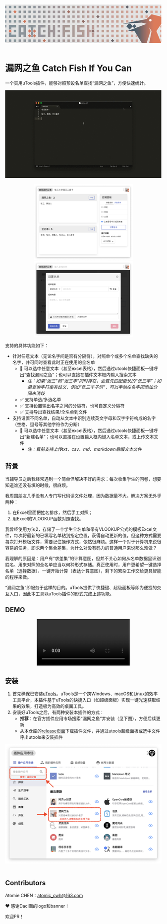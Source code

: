 <div align="middle">
  <img src="img/banner.jpeg" />
</div><br>

# 漏网之鱼 Catch Fish If You Can

一个实用uTools插件，能够对照预设名单查找“漏网之鱼”，方便快速统计。

<div align="middle">
  <img src="img/thumb.gif" />
</div><br>

<div align="middle">
  <img src="img/img_main.png" width="320" />
  <img src="img/img_set.png" width="320" /> 
</div>



支持的具体功能如下：

- 针对任意文本（无论名字间是否有分隔符），对照单个或多个名单查找缺失的名字，并可同时查看此时正在使用的全名单
  - 🌟 可以选中任意文本（甚至excel表格），然后通过utools快捷面板一键呼出“查找漏网之鱼”；也可以直接在插件文本框内输入搜索文本
    - *注：如果“张三”和“张三丰”同时存在，会首先匹配更长的“张三丰”；如果查询字符串有歧义，例如“张三丰子恺”，可以手动在名字间添加分隔来消歧*
  - ✅ 支持单选/多选名单
  - ✅ 支持设置输出名字之间的分隔符，也可自定义分隔符
  - ✅ 支持导出查找结果/全名单到文件
- 支持设置不同名单，自动从文本中识别连续英文字母和汉字字符构成的名字（空格、逗号等其他字符作为分断）
  - 🌟 可以选中任意文本（甚至excel表格），然后通过utools快捷面板一键呼出“新建名单”；也可以直接在设置输入框内键入名单文本，或上传文本文件
    - *注：目前支持上传txt、csv、md、markdown后缀文本文件*



## 背景

当辅导员之后我经常遇到一个简单但解决不好的需求：每次收集学生的问卷，想要知道谁还没有填的时候，很麻烦。

我周围朋友几乎没有人专门写代码读文件处理，因为数据量不大。解决方案无外乎两种：

1. 在Excel里面把姓名排序，然后手工对照；
2. 用Excel的VLOOKUP函数对照查找。

我曾经使用方法2，存储了一个学生全名单和带有VLOOKUP公式的模板Excel文件，每次将最新的已填写名单粘到指定位置，获得自动更新的值。但这种方式需要每次打开模板文件，需要记住操作方式，依然很麻烦。这样一个对于计算机来说很容易的任务，即求两个集合差集，为什么对没有码力的普通用户来说那么难做？

我理解的原因是：用户有“求差集”的计算意图，但并不关心如何从名单数据里识别姓名、用来对照的全名单应当以何种形式存储。真正使用时，用户更希望一键选择名单（选择数据）、一键开始计算（表达计算意图），剩下的繁杂工作交给更具智能的程序来做。

“漏网之鱼”即服务于这样的目的。uTools提供了快捷键、超级面板等即为便捷的交互入口，因此本工具以uTools插件的形式完成上述功能。



## DEMO

<div align="middle">
  <video src="https://user-images.githubusercontent.com/36685998/175770971-8d37784a-8c96-49dc-b004-21d02dc3c60c.mp4" /> 
</div>



## 安装

1. 首先确保已安装[uTools](https://u.tools/)。uTools是一个跨Windows、macOS和Linux的效率工具平台，本插件基于uTools的快捷入口（如超级面板）实现一键光速获取结果的效果，打造极为高效的桌面工具。
2. 安装好uTools之后，有两种安装本插件的方式：
   - **推荐**：在官方插件应用市场搜索“漏网之鱼”并安装（见下图），方便后续更新
   - 从本仓库的[release页面](https://github.com/atomiechen/CatchFishIfYouCan/releases)下载插件文件，并通过utools超级面板或选中文件呼出utools来安装插件

<div align="middle">
  <img src="img/market_marked.png" width="600"/>
</div><br>



## Contributors

Atomie CHEN：atomic_cwh@163.com

❤️ 感谢Daci画的logo和banner！

欢迎PR！

